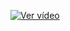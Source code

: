[![Ver vídeo](https://img.youtube.com/vi/3VvkLEdW5MI/maxresdefault.jpg)](https://youtu.be/3VvkLEdW5MI)

